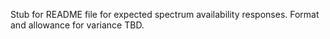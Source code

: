 Stub for README file for expected spectrum availability responses. Format and allowance for variance TBD.
